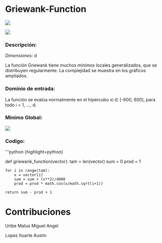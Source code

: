 # Griewank-Function
![](https://www.sfu.ca/~ssurjano/griewank.png)


![](https://www.sfu.ca/~ssurjano/griewank2.png)
### Descripción:
*Dimensiones*: d

La función Griewank tiene muchos mínimos locales generalizados, que se distribuyen regularmente. La complejidad se muestra en los gráficos ampliados.

### Dominio de entrada:
La función se evalúa normalmente en el hipercubo xi ∈ [-600, 600], para todo i = 1, ..., d.

### Minimo Global:
![](https://www.sfu.ca/~ssurjano/griewank3.png)

### Codigo:
'''python {highlight=python}

def griewank_function(vector):
    tam = len(vector)
    sum = 0
    prod = 1

    for i in range(tam):
        x = vector[i]
        sum = sum + (x**2)/4000
        prod = prod * math.cos(x/math.sqrt(i+1))
        
    return sum - prod + 1


# Contribuciones 
Uribe Matus Miguel Angel

Lopez Ituarte Austin
